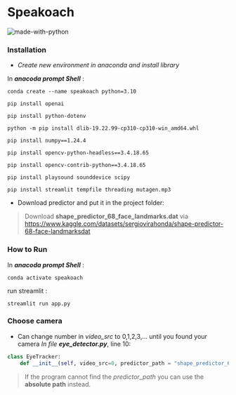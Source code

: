 # Speakoach 
![made-with-python](https://img.shields.io/badge/Made%20with-Python-1f425f.svg)




### Installation 

- _Create new environment in anaconda and install library_

In **_anacoda prompt Shell_** :
```Shell
conda create --name speakoach python=3.10

pip install openai

pip install python-dotenv

python -m pip install dlib-19.22.99-cp310-cp310-win_amd64.whl

pip install numpy==1.24.4

pip install opencv-python-headless==3.4.18.65

pip install opencv-contrib-python==3.4.18.65

pip install playsound sounddevice scipy

pip install streamlit tempfile threading mutagen.mp3
```
- Download predictor and put it in the project folder:
> Download **shape_predictor_68_face_landmarks.dat** via https://www.kaggle.com/datasets/sergiovirahonda/shape-predictor-68-face-landmarksdat


### How to Run

In **_anacoda prompt Shell_** :
```Shell
conda activate speakoach
```
run streamlit :
```Shell
streamlit run app.py
```

### Choose camera

- Can change number in _video_src_ to 0,1,2,3,... until you found your camera
_In file **eye_detector.py**_, line 10:
```python
class EyeTracker:
    def __init__(self, video_src=0, predictor_path = "shape_predictor_68_face_landmarks.dat", display=True):

````
> If the program cannot find the _predictor_path_ you can use the **absolute path** instead.



